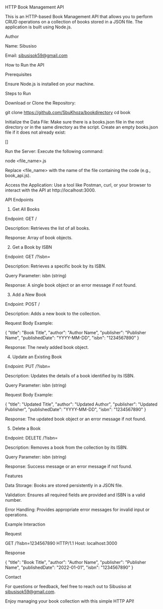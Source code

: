 HTTP Book Management API

This is an HTTP-based Book Management API that allows you to perform CRUD operations on a collection of books stored in a JSON file. The application is built using Node.js.

Author

Name: Sibusiso

Email: sibusisok59@gmail.com

How to Run the API

Prerequisites

Ensure Node.js is installed on your machine.

Steps to Run

Download or Clone the Repository:

git clone https://github.com/SbuKhoza/bookdirectory
cd book

Initialize the Data File:
Make sure there is a books.json file in the root directory or in the same directory as the script. Create an empty books.json file if it does not already exist:

[]

Run the Server:
Execute the following command:

node <file_name>.js

Replace <file_name> with the name of the file containing the code (e.g., book_api.js).

Access the Application:
Use a tool like Postman, curl, or your browser to interact with the API at http://localhost:3000.

API Endpoints

1. Get All Books

Endpoint: GET /

Description: Retrieves the list of all books.

Response: Array of book objects.

2. Get a Book by ISBN

Endpoint: GET /?isbn=<isbn>

Description: Retrieves a specific book by its ISBN.

Query Parameter: isbn (string)

Response: A single book object or an error message if not found.

3. Add a New Book

Endpoint: POST /

Description: Adds a new book to the collection.

Request Body Example:

{
  "title": "Book Title",
  "author": "Author Name",
  "publisher": "Publisher Name",
  "publishedDate": "YYYY-MM-DD",
  "isbn": "1234567890"
}

Response: The newly added book object.

4. Update an Existing Book

Endpoint: PUT /?isbn=<isbn>

Description: Updates the details of a book identified by its ISBN.

Query Parameter: isbn (string)

Request Body Example:

{
  "title": "Updated Title",
  "author": "Updated Author",
  "publisher": "Updated Publisher",
  "publishedDate": "YYYY-MM-DD",
  "isbn": "1234567890"
}

Response: The updated book object or an error message if not found.

5. Delete a Book

Endpoint: DELETE /?isbn=<isbn>

Description: Removes a book from the collection by its ISBN.

Query Parameter: isbn (string)

Response: Success message or an error message if not found.

Features

Data Storage: Books are stored persistently in a JSON file.

Validation: Ensures all required fields are provided and ISBN is a valid number.

Error Handling: Provides appropriate error messages for invalid input or operations.

Example Interaction

Request

GET /?isbn=1234567890 HTTP/1.1
Host: localhost:3000

Response

{
  "title": "Book Title",
  "author": "Author Name",
  "publisher": "Publisher Name",
  "publishedDate": "2022-01-01",
  "isbn": "1234567890"
}

Contact

For questions or feedback, feel free to reach out to Sibusiso at sibusisok59@gmail.com.

Enjoy managing your book collection with this simple HTTP API!